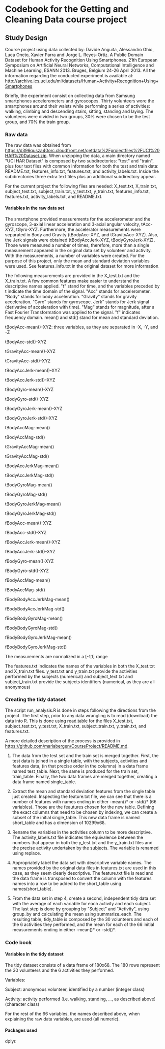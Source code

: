 # Codebook for the Getting and Cleaning Data course project

## Study Design 
Course project using data collected by: Davide Anguita, Alessandro Ghio, Luca Oneto, Xavier Parra and Jorge L. Reyes-Ortiz. A Public Domain Dataset for Human Activity Recognition Using Smartphones. 21th European Symposium on Artificial Neural Networks, Computational Intelligence and Machine Learning, ESANN 2013. Bruges, Belgium 24-26 April 2013. All the information regarding the conducted experiment is available at: http://archive.ics.uci.edu/ml/datasets/Human+Activity+Recognition+Using+Smartphones

Briefly, the experiment consist on collecting data from Samsung smartphones accelerometers and gyroscopes. Thirty volunteers wore the smartphones around their waists while performing a series of activities: walking, climbing and descending stairs, sitting, standing and laying. The volunteers were divided in two groups, 30% were chosen to be the test group, and 70% the train group.

### Raw data 
The raw data was obtained from https://d396qusza40orc.cloudfront.net/getdata%2Fprojectfiles%2FUCI%20HAR%20Dataset.zip. When unzipping the data, a main directory named "UCI HAR Dataset" is composed by two subdirectories: "test" and "train", plus four text files with common information for both the test and train data: README.txt, features_info.txt, features.txt, and activity_labels.txt. Inside the subdirectories three extra text files plus an additional subdirectory appear. 

For the current project the following files are needed: X_test.txt, X_train.txt, subject_test.txt, subject_train.txt, y_test.txt, y_train.txt, features_info.txt, features.txt, activity_labels.txt, and README.txt.

#### Variables in the raw data set

The smartphone provided measurements for the accelerometer and the gyroscope, 3-axial linear acceleration and 3-axial angular velocity, tAcc-XYZ, tGyro-XYZ. Furthermore, the accelerator measurements were separated in Body and Gravity (tBodyAcc-XYZ, and tGravityAcc-XYZ). Also, the Jerk signals were obtained (tBodyAccJerk-XYZ, tBodyGyroJerk-XYZ). Those were measured a number of times, therefore, more than a single measurement appeared in the original data set by volunteer and activity. With the measurements, a number of variables were created. For the purpose of this project, only the mean and standard deviation variables were used. See features_info.txt in the original dataset for more information.

The following measurements are provided in the X_test.txt and the X_train.txt.
A few common features make easier to understand the descriptive names applied. "t" stand for time, and the variables preceded by t indicate the time domain of the signal. "Acc" stands for accelerometer. "Body" stands for body acceleration. "Gravity" stands for gravity acceleration. "Gyro" stands for gyroscope. Jerk" stands for Jerk signal (derivative of acceleration with time). "Mag" stands for magnitude, after a Fast Fourier Transformation was applied to the signal. "f" indicates frequency domain. mean() and std() stand for mean and standard deviation.

tBodyAcc-mean()-XYZ: three variables, as they are separated in -X, -Y, and -Z

tBodyAcc-std()-XYZ

tGravityAcc-mean()-XYZ

tGravityAcc-std()-XYZ

tBodyAccJerk-mean()-XYZ

tBodyAccJerk-std()-XYZ

tBodyGyro-mean()-XYZ

tBodyGyro-std()-XYZ

tBodyGyroJerk-mean()-XYZ

tBodyGyroJerk-std()-XYZ

tBodyAccMag-mean()

tBodyAccMag-std()

tGravityAccMag-mean()

tGravityAccMag-std()

tBodyAccJerkMag-mean()

tBodyAccJerkMag-std()

tBodyGyroMag-mean()

tBodyGyroMag-std()

tBodyGyroJerkMag-mean()

tBodyGyroJerkMag-std()

fBodyAcc-mean()-XYZ

fBodyAcc-std()-XYZ

fBodyAccJerk-mean()-XYZ

fBodyAccJerk-std()-XYZ

fBodyGyro-mean()-XYZ

fBodyGyro-std()-XYZ

fBodyAccMag-mean()

fBodyAccMag-std()

fBodyBodyAccJerkMag-mean()

fBodyBodyAccJerkMag-std()

fBodyBodyGyroMag-mean()

fBodyBodyGyroMag-std()

fBodyBodyGyroJerkMag-mean()

fBodyBodyGyroJerkMag-std()

The measurements are normalized in a [-1,1] range

The features.txt indicates the names of the variables in both the X_test.txt and X_train.txt files. y_test.txt and y_train.txt provide the activities performed by the subjects (numerical) and subject_text.txt and subject_train.txt provide the subjects identifiers (numerical, as they are all anonymous)

### Creating the tidy dataset

The script run_analysis.R is done in steps following the directions from the project. The first step, prior to any data wrangling is to read (download) the data into R. This is done using read.table for the files X_test.txt, subject_test.txt, y_test.txt, X_train.txt, subject_train.txt, y_train.txt, and features.txt.

A more detailed description of the process is provided in https://github.com/mariabergen/CourseProject/README.md.

1. The data from the test set and the train set is merged together. First, the test data is joined in a single table, with the subjects, activities and features data, (in that precise order in the columns) in a data frame named test_table. Next, the same is produced for the train set, train_table. Finally, the two data frames are merged together, creating a data frame named single_table.

2. Extract the mean and standard deviation features from the single table just created. Inspecting the feature.txt file, we can see that there is a number of features with names ending in either -mean()* or -std()* (66 variables). Those are the feautures chosen for the new table. Defining the exact columns that need to be chosen by indexing, we can create a subset of the initial single_table. This new data frame is named short_table and has a dimension of 10299x68.

3. Rename the variables in the activities column to be more descriptive. The activity_labels.txt file indicates the equivalence between the numbers that appear in both the y_test.txt and the y_train.txt files and the precise activity undertaken by the subjects. The variable is renamed using replace.

4. Appropriately label the data set with descriptive variable names.
The names provided by the original data files in features.txt are used in this case, as they seem clearly descriptive. The feature.txt file is read and the data frame is transposed to convert the column with the features names into a row to be added to the short_table using names(short_table).

5. From the data set in step 4, create a second, independent tidy data set with the average of each variable for each activity and each subject. The last step is done by grouping by "Subject" and "Activity", using group_by and calculating the mean using summarize_each. The resulting table, tidy_table is composed by the 30 volunteers and each of the 6 activities they performed, and the mean for each of the 66 initial measurements ending in either -mean()* or -std()*.

### Code book

#### Variables in the tidy dataset

The tidy dataset consists of a data frame of 180x68. The 180 rows represent the 30 volunteers and the 6 activities they performed. 

Variables:

Subject: anonymous volunteer, identified by a number (integer class)

Activity: activity performed (i.e. walking, standing, ..., as described above) (character class)

For the rest of the 66 variables, the names described above, when explaining the raw data variables, are used (all numeric). 

#### Packages used

dplyr.



